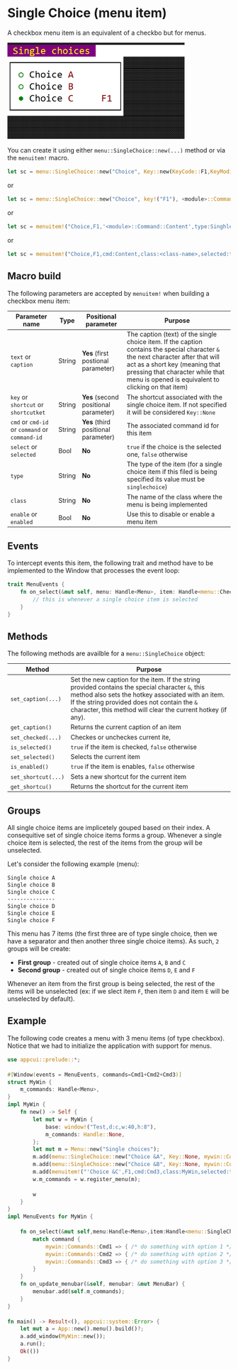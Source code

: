 # Single Choice (menu item)

 A checkbox menu item is an equivalent of a checkbo but for menus. 
 
 <img src="img/singlechoice.png" width=400/>
 
 You can create it using either `menu::SingleChoice::new(...)` method or via the `menuitem!` macro.

 ```rs
 let sc = menu::SingleChoice::new("Choice", Key::new(KeyCode::F1,KeyModifier::None), <module>::Command::Content);
 ```
 or
 ```rs
 let sc = menu::SingleChoice::new("Choice", key!("F1"), <module>::Command::Content);
 ```
 or
 ```rs
 let sc = menuitem!("Choice,F1,'<module>::Command::Content',type:SinghleChoice");
 ```
 or
 ```rs
 let sc = menuitem!("Choice,F1,cmd:Content,class:<class-name>,selected:true");
 ```

## Macro build

The following parameters are accepted by `menuitem!` when building a checkbox menu item:

| Parameter name                                 | Type   | Positional parameter                  | Purpose                                                                                                                                                                                                                                                       |
| ---------------------------------------------- | ------ | ------------------------------------- | ------------------------------------------------------------------------------------------------------------------------------------------------------------------------------------------------------------------------------------------------------------- |
| `text` or `caption`                            | String | **Yes** (first postional parameter)   | The caption (text) of the single choice item. If the caption contains the special character `&` the next character after that will act as a short key (meaning that pressing that character while that menu is opened is equivalent to clicking on that item) |
| `key` or `shortcut` or `shortcutket`           | String | **Yes** (second positional parameter) | The shortcut associated with the single choice item. If not specified it will be considered `Key::None`                                                                                                                                                       |
| `cmd` or `cmd-id` or `command` or `command-id` | String | **Yes** (third positional parameter)  | The associated command id for this item                                                                                                                                                                                                                       |
| `select` or `selected`                         | Bool   | **No**                                | `true` if the choice is the selected one, `false` otherwise                                                                                                                                                                                                   |
| `type`                                         | String | **No**                                | The type of the item (for a single choice item if this filed is being specified its value must be `singlechoice`)                                                                                                                                             |
| `class`                                        | String | **No**                                | The name of the class where the menu is being implemented                                                                                                                                                                                                     |
| `enable` or `enabled`                          | Bool   | **No**                                | Use this to disable or enable a menu item                                                                                                                                                                                                                     |

## Events
To intercept events this item, the following trait and method have to be implemented to the Window that processes the event loop:
```rs
trait MenuEvents {
    fn on_select(&mut self, menu: Handle<Menu>, item: Handle<menu::CheckBox>, command: <module>::Commands) {
        // this is whenever a single choice item is selected
    }
}
```

## Methods

The following methods are availble for a `menu::SingleChoice` object:

| Method              | Purpose                                                                                                                                                                                                                                                               |
| ------------------- | --------------------------------------------------------------------------------------------------------------------------------------------------------------------------------------------------------------------------------------------------------------------- |
| `set_caption(...)`  | Set the new caption for the item. If the string provided contains the special character `&`, this method also sets the hotkey associated with an item. If the string provided does not contain the `&` character, this method will clear the current hotkey (if any). |
| `get_caption()`     | Returns the current caption of an item                                                                                                                                                                                                                                |
| `set_checked(...)`  | Checkes or uncheckes current ite,                                                                                                                                                                                                                                     |
| `is_selected()`     | `true` if the item is checked, `false` otherwise                                                                                                                                                                                                                      |
| `set_selected()`    | Selects the current item                                                                                                                                                                                                                                              |
| `is_enabled()`      | `true` if the item is enables, `false` otherwise                                                                                                                                                                                                                      |
| `set_shortcut(...)` | Sets a new shortcut for the current item                                                                                                                                                                                                                              |
| `get_shortcu()`     | Returns the shortcut for the current item                                                                                                                                                                                                                             |

## Groups

All single choice items are implicetely gouped based on their index. A consequitive set of single choice items forms a group. Whenever a single choice item is selected, the rest of the items from the group will be unselected.

Let's consider the following example (menu):
```
Single choice A
Single choice B
Single choice C
---------------
Single choice D
Single choice E
Single choice F
```

This menu has 7 items (the first three are of type single choice, then we have a separator and then another three single choice items). As such, `2` groups will be create:
- **First group** - created out of single choice items `A`, `B` and `C`
- **Second group** - created out of single choice items `D`, `E` and `F`

Whenever an item from the first group is being selected, the rest of the items will be unselected (ex: if we slect item `F`, then item `D` and item `E` will be unselected by default).

## Example

The following code creates a menu with 3 menu items (of type checkbox). Notice that we had to initialize the application with support for menus.

```rs
use appcui::prelude::*;

#[Window(events = MenuEvents, commands=Cmd1+Cmd2+Cmd3)]
struct MyWin {
    m_commands: Handle<Menu>,
}
impl MyWin {
    fn new() -> Self {
        let mut w = MyWin {
            base: window!("Test,d:c,w:40,h:8"),
            m_commands: Handle::None,
        };
        let mut m = Menu::new("Single choices");
        m.add(menu::SingleChoice::new("Choice &A", Key::None, mywin::Commands::Cmd1,false));
        m.add(menu::SingleChoice::new("Choice &B", Key::None, mywin::Commands::Cmd2,false));
        m.add(menuitem!("'Choice &C',F1,cmd:Cmd3,class:MyWin,selected:true"));
        w.m_commands = w.register_menu(m);

        w
    }
}
impl MenuEvents for MyWin {

    fn on_select(&mut self,menu:Handle<Menu>,item:Handle<menu::SingleChoice>,command:mywin::Commands) {
        match command {
            mywin::Commands::Cmd1 => { /* do something with option 1 */ },
            mywin::Commands::Cmd2 => { /* do something with option 2 */ },
            mywin::Commands::Cmd3 => { /* do something with option 3 */ },
        }
    }
    fn on_update_menubar(&self, menubar: &mut MenuBar) {
        menubar.add(self.m_commands);
    }
}

fn main() -> Result<(), appcui::system::Error> {
    let mut a = App::new().menu().build()?;
    a.add_window(MyWin::new());
    a.run();
    Ok(())
}
```